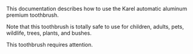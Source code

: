 This documentation describes how to use the Karel automatic 
aluminum premium toothbrush.

Note that this toothbrush is totally safe to use for children, 
adults, pets, wildlife, trees, plants, and bushes. 

This toothbrush requires attention. 
